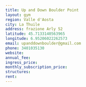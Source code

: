 ```yaml
---
title: Up and Down Boulder Point
layout: gym
region: Valle d'Aosta
city: La Thuile
address: frazione Arly 52
latitude: 45.7133140563965
longitude: 6.95206022262573
email: upanddownboulder@gmail.com
phone: 3401035130 
website: 
annual_fee: 
ingress_price: 
monthly_subscription_price: 
structures: 
rent: 
---
```


